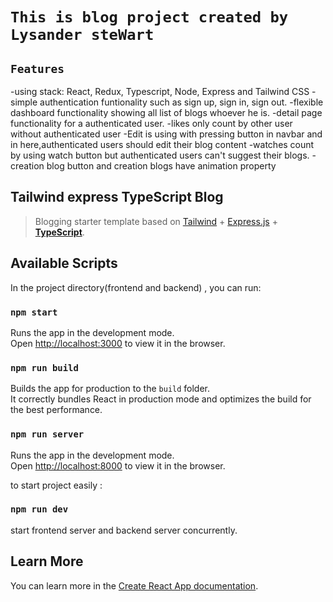 # `This is blog project created by Lysander steWart`

## `Features`

-using stack: React, Redux, Typescript, Node, Express and Tailwind CSS
-simple authentication funtionality such as sign up, sign in, sign out.
-flexible dashboard functionality showing all list of blogs whoever he is.
-detail page functionality for a authenticated user.
-likes only count by other user without authenticated user 
-Edit is using with pressing button in navbar and in here,authenticated users should edit their blog content 
-watches count by using watch button but authenticated users can't suggest their blogs.
-creation blog button and creation blogs have animation property 
## Tailwind express TypeScript Blog

> Blogging starter template based on [Tailwind](https://github.com/tailwindlabs/tailwindcss) + [Express.js](https://github.com/vercel/express.js) + **[TypeScript](https://github.com/microsoft/TypeScript)**.
## Available Scripts

In the project directory(frontend and backend) , you can run:

### `npm start`

Runs the app in the development mode.\
Open [http://localhost:3000](http://localhost:3000) to view it in the browser.

### `npm run build`

Builds the app for production to the `build` folder.\
It correctly bundles React in production mode and optimizes the build for the best performance.

### `npm run server`

Runs the app in the development mode.\
Open [http://localhost:8000](http://localhost:8000) to view it in the browser.

to start project easily :

### `npm run dev`

start frontend server and backend server concurrently.
## Learn More

You can learn more in the [Create React App documentation](https://facebook.github.io/create-react-app/docs/getting-started).
